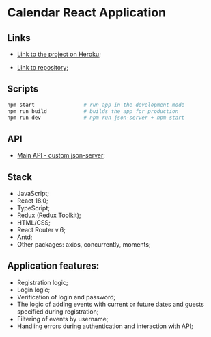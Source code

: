 # Calendar React Application

## Links

- [Link to the project on Heroku](https://calendar-react-solo.herokuapp.com/);

- [Link to repository](https://github.com/BohdanSolo/react-calendar);

## Scripts

```bash
npm start                # run app in the development mode
npm run build            # builds the app for production
npm run dev              # npm run json-server + npm start
```

## API
- [Main API - custom json-server](http://localhost:3001);


## Stack
- JavaScript;
- React 18.0;
- TypeScript;
- Redux (Redux Toolkit);
- HTML/CSS;
- React Router v.6;
- Antd;
- Other packages: axios, concurrently, moments;

## Application features:
- Registration logic;
- Login logic;
- Verification of login and password;
- The logic of adding events with current or future dates and guests specified during registration;
- Filtering of events by username;
- Handling errors during authentication and interaction with API;